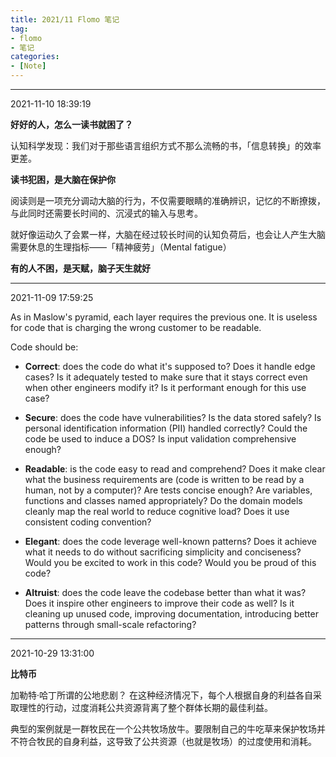 ```yaml
---
title: 2021/11 Flomo 笔记
tag:
- flomo
- 笔记
categories:
- [Note]
---
```


---

2021-11-10 18:39:19

<b>好好的人，怎么一读书就困了？</b>

认知科学发现：我们对于那些语言组织方式不那么流畅的书，「信息转换」的效率更差。

**读书犯困，是大脑在保护你**

阅读则是一项充分调动大脑的行为，不仅需要眼睛的准确辨识，记忆的不断撩拨，与此同时还需要长时间的、沉浸式的输入与思考。

就好像运动久了会累一样，大脑在经过较长时间的认知负荷后，也会让人产生大脑需要休息的生理指标——「精神疲劳」（Mental fatigue）

**有的人不困，是天赋，脑子天生就好**

---
2021-11-09 17:59:25

As in Maslow's pyramid, each layer requires the previous one. It is useless for code that is charging the wrong customer to be readable.

Code should be:

- **Correct**: does the code do what it's supposed to? Does it handle edge cases? Is it adequately tested to make sure that it stays correct even when other engineers modify it? Is it performant enough for this use case?

- **Secure**: does the code have vulnerabilities? Is the data stored safely? Is personal identification information (PII) handled correctly? Could the code be used to induce a DOS? Is input validation comprehensive enough?

- **Readable**: is the code easy to read and comprehend? Does it make clear what the business requirements are (code is written to be read by a human, not by a computer)? Are tests concise enough? Are variables, functions and classes named appropriately? Do the domain models cleanly map the real world to reduce cognitive load? Does it use consistent coding convention?

- **Elegant**: does the code leverage well-known patterns? Does it achieve what it needs to do without sacrificing simplicity and conciseness? Would you be excited to work in this code? Would you be proud of this code?

- **Altruist**: does the code leave the codebase better than what it was? Does it inspire other engineers to improve their code as well? Is it cleaning up unused code, improving documentation, introducing better patterns through small-scale refactoring?

---
2021-10-29 13:31:00

**比特币**

加勒特·哈丁所谓的公地悲剧？
在这种经济情况下，每个人根据自身的利益各自采取理性的行动，过度消耗公共资源背离了整个群体长期的最佳利益。

典型的案例就是一群牧民在一个公共牧场放牛。要限制自己的牛吃草来保护牧场并不符合牧民的自身利益，这导致了公共资源（也就是牧场）的过度使用和消耗。
